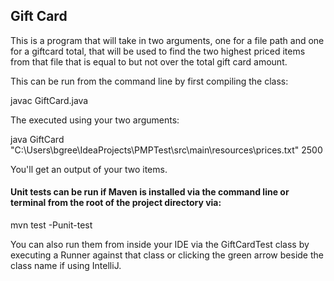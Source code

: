 ## Gift Card
This is a program that will take in two arguments, one for a file path and one for a giftcard total,
that will be used to find the two highest priced items from that file that is equal to but not over the total gift card amount.

This can be run from the command line by first compiling the class:

javac GiftCard.java

The executed using your two arguments:

java GiftCard "C:\Users\bgree\IdeaProjects\PMPTest\src\main\resources\prices.txt" 2500

You'll get an output of your two items.

#### Unit tests can be run if Maven is installed via the command line or terminal from the root of the project directory via:

mvn test -Punit-test

You can also run them from inside your IDE via the GiftCardTest class by executing a Runner against that class or clicking the green arrow beside the class name if using IntelliJ.